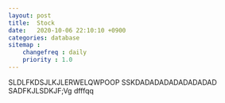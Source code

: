 ```yaml
---
layout: post
title:  Stock
date:   2020-10-06 22:10:10 +0900
categories: database
sitemap :
    changefreq : daily
    priority : 1.0
---
```

















SLDLFKDSJLKJLERWELQWPOOP
SSKDADADADADADADADAD
SADFKJLSDKJF;Vg
dfffqq